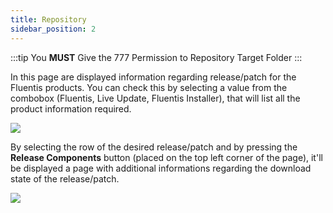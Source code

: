 ```yaml
---
title: Repository
sidebar_position: 2
--- 
```


:::tip 
You **MUST** Give the 777 Permission to Repository Target Folder
:::

In this page are displayed information regarding release/patch for the Fluentis products. You can check this by selecting a value from the combobox (Fluentis, Live Update, Fluentis Installer), that will list all the product information required.

![](/img/neutral/fluentisliveupdate/basic/flu-install-liveupdate/picture13.png)

By selecting the row of the desired release/patch and by pressing the **Release Components** button (placed on the top left corner of the page), it'll be displayed a page with additional informations regarding the download state of the release/patch.

![](/img/neutral/fluentisliveupdate/basic/flu-install-liveupdate/picture14.png)

